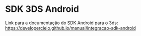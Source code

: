 # SDK 3DS Android

Link para a documentação do SDK Android para o 3ds: https://developercielo.github.io/manual/integracao-sdk-android
